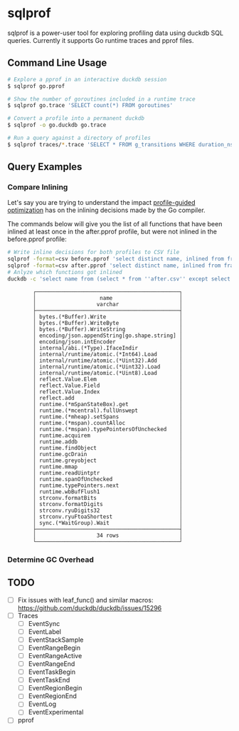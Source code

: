 # sqlprof

sqlprof is a power-user tool for exploring profiling data using duckdb SQL queries.
Currently it supports Go runtime traces and pprof files.

## Command Line Usage

``` bash
# Explore a pprof in an interactive duckdb session
$ sqlprof go.pprof

# Show the number of goroutines included in a runtime trace
$ sqlprof go.trace 'SELECT count(*) FROM goroutines'

# Convert a profile into a permanent duckdb
$ sqlprof -o go.duckdb go.trace

# Run a query against a directory of profiles
$ sqlprof traces/*.trace 'SELECT * FROM g_transitions WHERE duration_ns > 50e6'
```

## Query Examples

### Compare Inlining

Let's say you are trying to understand the impact [profile-guided optimization](https://go.dev/doc/pgo) has on the inlining decisions made by the Go compiler.

The commands below will give you the list of all functions that have been inlined at least once in the after.pprof profile, but were not inlined in the before.pprof profile:

```bash
# Write inline decisions for both profiles to CSV file
sqlprof -format=csv before.pprof 'select distinct name, inlined from frames join functions using (function_id)' > before.csv
sqlprof -format=csv after.pprof 'select distinct name, inlined from frames join functions using (function_id)' > after.csv
# Anlyze which functions got inlined
duckdb -c 'select name from (select * from ''after.csv'' except select * from ''before.csv'' b) where inlined order by 1'
```
```
        ┌─────────────────────────────────────────────┐
        │                    name                     │
        │                   varchar                   │
        ├─────────────────────────────────────────────┤
        │ bytes.(*Buffer).Write                       │
        │ bytes.(*Buffer).WriteByte                   │
        │ bytes.(*Buffer).WriteString                 │
        │ encoding/json.appendString[go.shape.string] │
        │ encoding/json.intEncoder                    │
        │ internal/abi.(*Type).IfaceIndir             │
        │ internal/runtime/atomic.(*Int64).Load       │
        │ internal/runtime/atomic.(*Uint32).Add       │
        │ internal/runtime/atomic.(*Uint32).Load      │
        │ internal/runtime/atomic.(*Uint8).Load       │
        │ reflect.Value.Elem                          │
        │ reflect.Value.Field                         │
        │ reflect.Value.Index                         │
        │ reflect.add                                 │
        │ runtime.(*mSpanStateBox).get                │
        │ runtime.(*mcentral).fullUnswept             │
        │ runtime.(*mheap).setSpans                   │
        │ runtime.(*mspan).countAlloc                 │
        │ runtime.(*mspan).typePointersOfUnchecked    │
        │ runtime.acquirem                            │
        │ runtime.addb                                │
        │ runtime.findObject                          │
        │ runtime.gcDrain                             │
        │ runtime.greyobject                          │
        │ runtime.mmap                                │
        │ runtime.readUintptr                         │
        │ runtime.spanOfUnchecked                     │
        │ runtime.typePointers.next                   │
        │ runtime.wbBufFlush1                         │
        │ strconv.formatBits                          │
        │ strconv.formatDigits                        │
        │ strconv.ryuDigits32                         │
        │ strconv.ryuFtoaShortest                     │
        │ sync.(*WaitGroup).Wait                      │
        ├─────────────────────────────────────────────┤
        │                   34 rows                   │
        └─────────────────────────────────────────────┘
```

### Determine GC Overhead

## TODO

- [ ] Fix issues with leaf_func() and similar macros: https://github.com/duckdb/duckdb/issues/15296
- [ ] Traces
    - [ ] EventSync
    - [ ] EventLabel
    - [ ] EventStackSample
    - [ ] EventRangeBegin
    - [ ] EventRangeActive
    - [ ] EventRangeEnd
    - [ ] EventTaskBegin
    - [ ] EventTaskEnd
    - [ ] EventRegionBegin
    - [ ] EventRegionEnd
    - [ ] EventLog
    - [ ] EventExperimental
- [ ] pprof